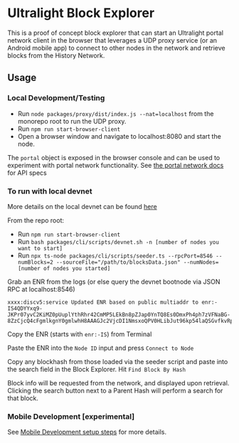 # Ultralight Block Explorer

This is a proof of concept block explorer that can start an Ultralight portal network client in the browser that leverages a UDP proxy service (or an Android mobile app) to connect to other nodes in the network and retrieve blocks from the History Network.

## Usage

### Local Development/Testing

- Run `node packages/proxy/dist/index.js --nat=localhost` from the monorepo root to run the UDP proxy.
- Run `npm run start-browser-client`
- Open a browser window and navigate to localhost:8080 and start the node.

The `portal` object is exposed in the browser console and can be used to experiment with portal network functionality. See [the portal network docs](../portalnetwork/docs/modules.md) for API specs

### To run with local devnet

More details on the local devnet can be found [here](../../DEVNET.md)

From the repo root:
- Run `npm run start-browser-client`
- Run `bash packages/cli/scripts/devnet.sh -n [number of nodes you want to start]`
- Run `npx ts-node packages/cli/scripts/seeder.ts --rpcPort=8546 --numBlocks=2 --sourceFile="/path/to/blocksData.json" --numNodes=[number of nodes you started]`

Grab an ENR from the logs (or else query the devnet bootnode via JSON RPC at localhost:8546)

```
xxxx:discv5:service Updated ENR based on public multiaddr to enr:-IS4QDYYxq9-JKPr07yvC2KiMZ0pUuplYthRhr42CmMP5LEkBn8pZJap0YnTQ8Es0DmxPh4ph7zVFNaBG-8ZzCjcQ4cFgmlkgnY0gmlwhH8AAAGJc2VjcDI1NmsxoQPV0HLibJut96kp54laQSGvfkvRp8pl4wXuP4crtg2pQoN1ZHCChsQ
```
Copy the ENR (starts with `enr:-IS`) from Terminal

Paste the ENR into the `Node ID` input and press `Connect to Node`

Copy any blockhash from those loaded via the seeder script and paste into the search field in the Block Explorer. Hit `Find Block By Hash`

Block info will be requested from the network, and displayed upon retrieval. Clicking the search button next to a Parent Hash will perform a search for that block. 

### Mobile Development [**experimental**]

See [Mobile Development setup steps](./docs/mobile.md) for more details.